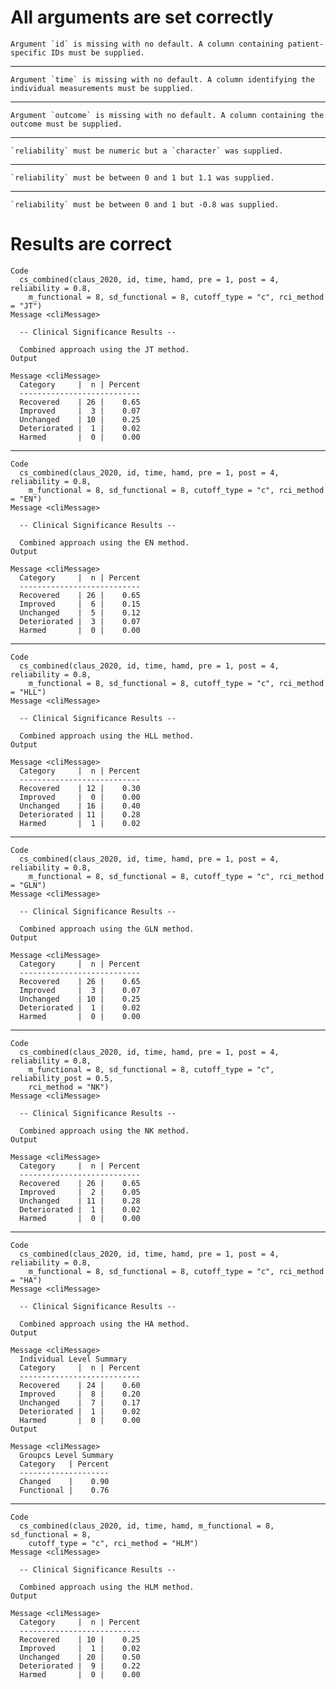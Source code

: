 # All arguments are set correctly

    Argument `id` is missing with no default. A column containing patient-specific IDs must be supplied.

---

    Argument `time` is missing with no default. A column identifying the individual measurements must be supplied.

---

    Argument `outcome` is missing with no default. A column containing the outcome must be supplied.

---

    `reliability` must be numeric but a `character` was supplied.

---

    `reliability` must be between 0 and 1 but 1.1 was supplied.

---

    `reliability` must be between 0 and 1 but -0.8 was supplied.

# Results are correct

    Code
      cs_combined(claus_2020, id, time, hamd, pre = 1, post = 4, reliability = 0.8,
        m_functional = 8, sd_functional = 8, cutoff_type = "c", rci_method = "JT")
    Message <cliMessage>
      
      -- Clinical Significance Results --
      
      Combined approach using the JT method.
    Output
      
    Message <cliMessage>
      Category     |  n | Percent
      ---------------------------
      Recovered    | 26 |    0.65
      Improved     |  3 |    0.07
      Unchanged    | 10 |    0.25
      Deteriorated |  1 |    0.02
      Harmed       |  0 |    0.00

---

    Code
      cs_combined(claus_2020, id, time, hamd, pre = 1, post = 4, reliability = 0.8,
        m_functional = 8, sd_functional = 8, cutoff_type = "c", rci_method = "EN")
    Message <cliMessage>
      
      -- Clinical Significance Results --
      
      Combined approach using the EN method.
    Output
      
    Message <cliMessage>
      Category     |  n | Percent
      ---------------------------
      Recovered    | 26 |    0.65
      Improved     |  6 |    0.15
      Unchanged    |  5 |    0.12
      Deteriorated |  3 |    0.07
      Harmed       |  0 |    0.00

---

    Code
      cs_combined(claus_2020, id, time, hamd, pre = 1, post = 4, reliability = 0.8,
        m_functional = 8, sd_functional = 8, cutoff_type = "c", rci_method = "HLL")
    Message <cliMessage>
      
      -- Clinical Significance Results --
      
      Combined approach using the HLL method.
    Output
      
    Message <cliMessage>
      Category     |  n | Percent
      ---------------------------
      Recovered    | 12 |    0.30
      Improved     |  0 |    0.00
      Unchanged    | 16 |    0.40
      Deteriorated | 11 |    0.28
      Harmed       |  1 |    0.02

---

    Code
      cs_combined(claus_2020, id, time, hamd, pre = 1, post = 4, reliability = 0.8,
        m_functional = 8, sd_functional = 8, cutoff_type = "c", rci_method = "GLN")
    Message <cliMessage>
      
      -- Clinical Significance Results --
      
      Combined approach using the GLN method.
    Output
      
    Message <cliMessage>
      Category     |  n | Percent
      ---------------------------
      Recovered    | 26 |    0.65
      Improved     |  3 |    0.07
      Unchanged    | 10 |    0.25
      Deteriorated |  1 |    0.02
      Harmed       |  0 |    0.00

---

    Code
      cs_combined(claus_2020, id, time, hamd, pre = 1, post = 4, reliability = 0.8,
        m_functional = 8, sd_functional = 8, cutoff_type = "c", reliability_post = 0.5,
        rci_method = "NK")
    Message <cliMessage>
      
      -- Clinical Significance Results --
      
      Combined approach using the NK method.
    Output
      
    Message <cliMessage>
      Category     |  n | Percent
      ---------------------------
      Recovered    | 26 |    0.65
      Improved     |  2 |    0.05
      Unchanged    | 11 |    0.28
      Deteriorated |  1 |    0.02
      Harmed       |  0 |    0.00

---

    Code
      cs_combined(claus_2020, id, time, hamd, pre = 1, post = 4, reliability = 0.8,
        m_functional = 8, sd_functional = 8, cutoff_type = "c", rci_method = "HA")
    Message <cliMessage>
      
      -- Clinical Significance Results --
      
      Combined approach using the HA method.
    Output
      
    Message <cliMessage>
      Individual Level Summary
      Category     |  n | Percent
      ---------------------------
      Recovered    | 24 |    0.60
      Improved     |  8 |    0.20
      Unchanged    |  7 |    0.17
      Deteriorated |  1 |    0.02
      Harmed       |  0 |    0.00
    Output
      
    Message <cliMessage>
      Groupcs Level Summary
      Category   | Percent
      --------------------
      Changed    |    0.90
      Functional |    0.76

---

    Code
      cs_combined(claus_2020, id, time, hamd, m_functional = 8, sd_functional = 8,
        cutoff_type = "c", rci_method = "HLM")
    Message <cliMessage>
      
      -- Clinical Significance Results --
      
      Combined approach using the HLM method.
    Output
      
    Message <cliMessage>
      Category     |  n | Percent
      ---------------------------
      Recovered    | 10 |    0.25
      Improved     |  1 |    0.02
      Unchanged    | 20 |    0.50
      Deteriorated |  9 |    0.22
      Harmed       |  0 |    0.00

